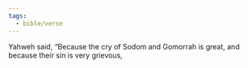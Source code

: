 ```yaml
---
tags:
  - bible/verse
---
```

Yahweh said, “Because the cry of Sodom and Gomorrah is great, and because their sin is very grievous,